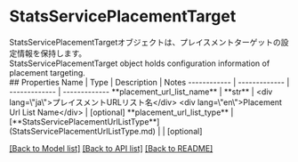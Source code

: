 # StatsServicePlacementTarget

<div lang=\"ja\">StatsServicePlacementTargetオブジェクトは、プレイスメントターゲットの設定情報を保持します。</div> <div lang=\"en\">StatsServicePlacementTarget object holds configuration information of placement targeting.</div> 
## Properties
Name | Type | Description | Notes
------------ | ------------- | ------------- | -------------
**placement_url_list_name** | **str** | &lt;div lang&#x3D;\&quot;ja\&quot;&gt;プレイスメントURLリスト名&lt;/div&gt; &lt;div lang&#x3D;\&quot;en\&quot;&gt;Placement Url List Name&lt;/div&gt;  | [optional] 
**placement_url_list_type** | [**StatsServicePlacementUrlListType**](StatsServicePlacementUrlListType.md) |  | [optional] 

[[Back to Model list]](../README.md#documentation-for-models) [[Back to API list]](../README.md#documentation-for-api-endpoints) [[Back to README]](../README.md)



